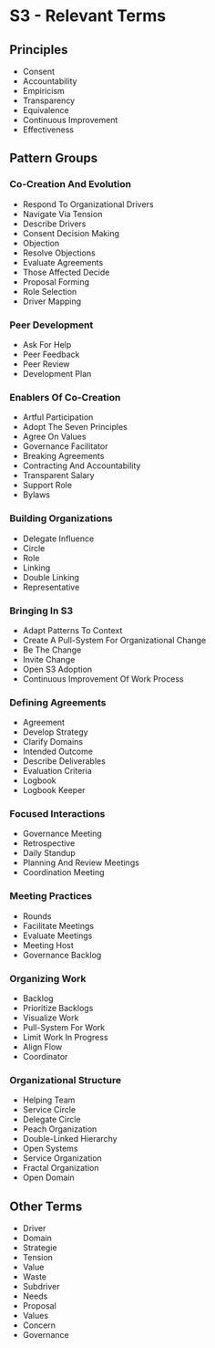 # S3 - Relevant Terms

## Principles

- Consent
- Accountability
- Empiricism
- Transparency
- Equivalence
- Continuous Improvement 
- Effectiveness

## Pattern Groups

### Co-Creation And Evolution

- Respond To Organizational Drivers
- Navigate Via Tension
- Describe Drivers
- Consent Decision Making
- Objection
- Resolve Objections
- Evaluate Agreements
- Those Affected Decide
- Proposal Forming
- Role Selection
- Driver Mapping

### Peer Development

- Ask For Help
- Peer Feedback
- Peer Review
- Development Plan

### Enablers Of Co-Creation

- Artful Participation
- Adopt The Seven Principles
- Agree On Values
- Governance Facilitator
- Breaking Agreements
- Contracting And Accountability
- Transparent Salary
- Support Role
- Bylaws

### Building Organizations

- Delegate Influence
- Circle
- Role
- Linking
- Double Linking
- Representative

### Bringing In S3

- Adapt Patterns To Context
- Create A Pull-System For Organizational Change
- Be The Change
- Invite Change
- Open S3 Adoption
- Continuous Improvement Of Work Process

### Defining Agreements

- Agreement
- Develop Strategy
- Clarify Domains
- Intended Outcome
- Describe Deliverables
- Evaluation Criteria
- Logbook
- Logbook Keeper

### Focused Interactions

- Governance Meeting
- Retrospective
- Daily Standup
- Planning And Review Meetings
- Coordination Meeting

### Meeting Practices

- Rounds
- Facilitate Meetings
- Evaluate Meetings
- Meeting Host
- Governance Backlog

### Organizing Work

- Backlog
- Prioritize Backlogs
- Visualize Work
- Pull-System For Work
- Limit Work In Progress
- Align Flow
- Coordinator

### Organizational Structure

- Helping Team
- Service Circle
- Delegate Circle
- Peach Organization
- Double-Linked Hierarchy
- Open Systems
- Service Organization
- Fractal Organization
- Open Domain

## Other Terms

- Driver
- Domain
- Strategie
- Tension
- Value
- Waste
- Subdriver
- Needs
- Proposal
- Values
- Concern
- Governance

